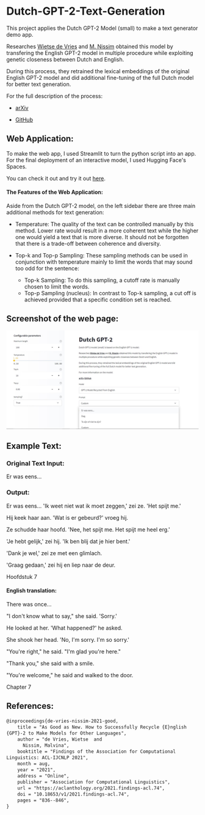 # Dutch-GPT-2-Text-Generation

This project applies the Dutch GPT-2 Model (small) to make a text generator demo app.

Researches [Wietse de Vries](https://www.semanticscholar.org/author/Wietse-de-Vries/144611157) and [M. Nissim](https://www.semanticscholar.org/author/M.-Nissim/2742475) obtained this model by transfering the English GPT-2 model in multiple procedure while exploiting genetic closeness between Dutch and English.

During this process, they retrained the lexical embeddings of the original English GPT-2 model and did additional fine-tuning of the full Dutch model for better text generation.

For the full description of the process:

* [arXiv](https://arxiv.org/abs/2012.05628)

* [GitHub](https://github.com/wietsedv/gpt2-recycle)

## Web Application:

To make the web app, I used Streamlit to turn the python script into an app. For the final deployment of an interactive model, I used Hugging Face's Spaces.

You can check it out and try it out [here](https://huggingface.co/spaces/azizbarank/Dutch-GPT-2-Text-Generator).

#### The Features of the Web Application:
Aside from the Dutch GPT-2 model, on the left sidebar there are three main additional methods for text generation:
* Temperature:
The quality of the text can be controlled manually by this method. 
Lower rate would result in a more coherent text while the higher one would yield a text that is more diverse. 
It should not be forgotten that there is a trade-off between coherence and diversity.

* Top-k and Top-p Sampling:
These sampling methods can be used in conjunction with temperature mainly to limit the words that may sound too odd for the sentence:
  * Top-k Sampling:
To do this sampling, a cutoff rate is manually chosen to limit the words.
  * Top-p Sampling (nucleus):
In contrast to Top-k sampling, a cut off is achieved provided that a specific condition set is reached.

## Screenshot of the web page:

![Screenshot of the web page](https://github.com/ThatCodeCodingGuy/Dutch-GPT-2-Text-Generation/blob/main/web_app.jpg)

## Example Text:

### Original Text Input:

Er was eens...

### Output:

Er was eens...
'Ik weet niet wat ik moet zeggen,' zei ze. 'Het spijt me.'


Hij keek haar aan. 'Wat is er gebeurd?' vroeg hij.


Ze schudde haar hoofd. 'Nee, het spijt me. Het spijt me heel erg.'


'Je hebt gelijk,' zei hij. 'Ik ben blij dat je hier bent.'


'Dank je wel,' zei ze met een glimlach.


'Graag gedaan,' zei hij en liep naar de deur.


Hoofdstuk 7


#### English translation:


There was once...


"I don't know what to say," she said. 'Sorry.'


He looked at her. 'What happened?' he asked.


She shook her head. 'No, I'm sorry. I'm so sorry.'


"You're right," he said. "I'm glad you're here."


"Thank you," she said with a smile.


"You're welcome," he said and walked to the door.


Chapter 7

## References:
```
@inproceedings{de-vries-nissim-2021-good,
    title = "As Good as New. How to Successfully Recycle {E}nglish {GPT}-2 to Make Models for Other Languages",
    author = "de Vries, Wietse  and
      Nissim, Malvina",
    booktitle = "Findings of the Association for Computational Linguistics: ACL-IJCNLP 2021",
    month = aug,
    year = "2021",
    address = "Online",
    publisher = "Association for Computational Linguistics",
    url = "https://aclanthology.org/2021.findings-acl.74",
    doi = "10.18653/v1/2021.findings-acl.74",
    pages = "836--846",
}
```
